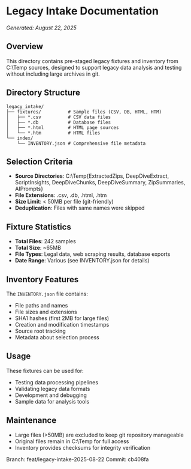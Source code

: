 # Legacy Intake Documentation
*Generated: August 22, 2025*

## Overview
This directory contains pre-staged legacy fixtures and inventory from C:\Temp sources, designed to support legacy data analysis and testing without including large archives in git.

## Directory Structure
```
legacy_intake/
├── fixtures/          # Sample files (CSV, DB, HTML, HTM)
│   ├── *.csv          # CSV data files
│   ├── *.db           # Database files
│   ├── *.html         # HTML page sources
│   └── *.htm          # HTML files
└── index/
    └── INVENTORY.json # Comprehensive file metadata
```

## Selection Criteria
- **Source Directories**: C:\Temp\{ExtractedZips, DeepDiveExtract, ScriptInsights, DeepDiveChunks, DeepDiveSummary, ZipSummaries, AIPrompts}
- **File Extensions**: .csv, .db, .html, .htm
- **Size Limit**: < 50MB per file (git-friendly)
- **Deduplication**: Files with same names were skipped

## Fixture Statistics
- **Total Files**: 242 samples
- **Total Size**: ~65MB
- **File Types**: Legal data, web scraping results, database exports
- **Date Range**: Various (see INVENTORY.json for details)

## Inventory Features
The `INVENTORY.json` file contains:
- File paths and names
- File sizes and extensions
- SHA1 hashes (first 2MB for large files)
- Creation and modification timestamps
- Source root tracking
- Metadata about selection process

## Usage
These fixtures can be used for:
- Testing data processing pipelines
- Validating legacy data formats
- Development and debugging
- Sample data for analysis tools

## Maintenance
- Large files (>50MB) are excluded to keep git repository manageable
- Original files remain in C:\Temp for full access
- Inventory provides checksums for integrity verification

Branch: feat/legacy-intake-2025-08-22
Commit: cb408fa
